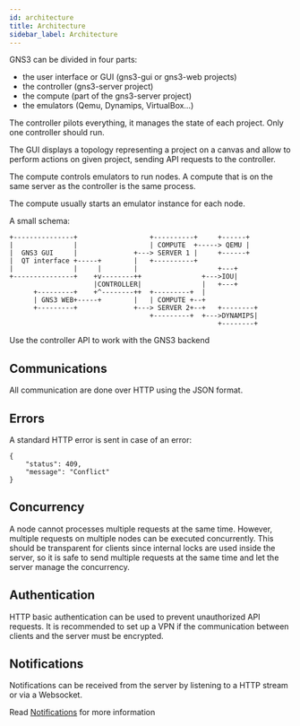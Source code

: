 ```yaml
---
id: architecture
title: Architecture
sidebar_label: Architecture
---
```


GNS3 can be divided in four parts:

- the user interface or GUI (gns3-gui or gns3-web projects)
- the controller (gns3-server project)
- the compute (part of the gns3-server project)
- the emulators (Qemu, Dynamips, VirtualBox…)

The controller pilots everything, it manages the state of each project. Only one controller should run.

The GUI displays a topology representing a project on a canvas and allow to perform actions on given project, sending API requests to the controller.

The compute controls emulators to run nodes. A compute that is on the same server as the controller is the same process.

The compute usually starts an emulator instance for each node.

A small schema:
```
+---------------+                  +----------+     +------+
|               |                  | COMPUTE  +-----> QEMU |
|  GNS3 GUI     |              +---> SERVER 1 |     +------+
|  QT interface +-----+        |   +----------+
|               |     |        |                    +---+
+---------------+    +v--------++               +--->IOU|
                     |CONTROLLER|               |   +---+
      +---------+    +^--------++  +---------+  |
      | GNS3 WEB+-----+        |   | COMPUTE +--+
      +---------+              +---> SERVER 2+--+   +--------+
                                   +---------+  +--->DYNAMIPS|
                                                    +--------+
```

Use the controller API to work with the GNS3 backend

## Communications
All communication are done over HTTP using the JSON format.

## Errors
A standard HTTP error is sent in case of an error:
```
{
    "status": 409,
    "message": "Conflict"
}
```

## Concurrency
A node cannot processes multiple requests at the same time. However, multiple requests on multiple nodes can be executed concurrently. This should be transparent for clients since internal locks are used inside the server, so it is safe to send multiple requests at the same time and let the server manage the concurrency.

## Authentication
HTTP basic authentication can be used to prevent unauthorized API requests. It is recommended to set up a VPN if the communication between clients and the server must be encrypted.

## Notifications
Notifications can be received from the server by listening to a HTTP stream or via a Websocket.

Read [Notifications](https://gns3-server.readthedocs.io/en/latest/notifications.html) for more information
